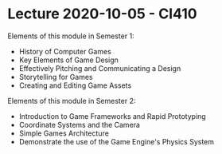 # Lecture 2020-10-05 - CI410

Elements of this module in Semester 1:

- History of Computer Games
- Key Elements of Game Design
- Effectively Pitching and Communicating a Design
- Storytelling for Games
- Creating and Editing Game Assets

Elements of this module in Semester 2:

- Introduction to Game Frameworks and Rapid Prototyping
- Coordinate Systems and the Camera
- Simple Games Architecture
- Demonstrate the use of the Game Engine's Physics System
